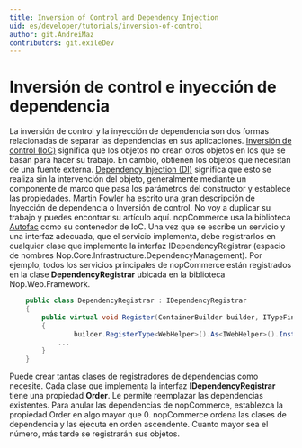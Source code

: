 ```yaml
---
title: Inversion of Control and Dependency Injection
uid: es/developer/tutorials/inversion-of-control
author: git.AndreiMaz
contributors: git.exileDev
---
```


# Inversión de control e inyección de dependencia

La inversión de control y la inyección de dependencia son dos formas relacionadas de separar las dependencias en sus aplicaciones. [Inversión de control (IoC)](https://en.wikipedia.org/wiki/Inversion_of_control) significa que los objetos no crean otros objetos en los que se basan para hacer su trabajo. En cambio, obtienen los objetos que necesitan de una fuente externa. [Dependency Injection (DI)](http://en.wikipedia.org/wiki/Dependency_injection) significa que esto se realiza sin la intervención del objeto, generalmente mediante un componente de marco que pasa los parámetros del constructor y establece las propiedades. Martin Fowler ha escrito una gran descripción de Inyección de dependencia o Inversión de control. No voy a duplicar su trabajo y puedes encontrar su artículo aquí. nopCommerce usa la biblioteca [Autofac](https://autofac.org/) como su contenedor de IoC. Una vez que se escribe un servicio y una interfaz adecuada, que el servicio implementa, debe registrarlos en cualquier clase que implemente la interfaz IDependencyRegistrar (espacio de nombres Nop.Core.Infrastructure.DependencyManagement). Por ejemplo, todos los servicios principales de nopCommerce están registrados en la clase **DependencyRegistrar** ubicada en la biblioteca Nop.Web.Framework.

```csharp
    public class DependencyRegistrar : IDependencyRegistrar
    {
        public virtual void Register(ContainerBuilder builder, ITypeFinder typeFinder, NopConfig config)
        {
                builder.RegisterType<WebHelper>().As<IWebHelper>().InstancePerLifetimeScope();
            ...
        }
    }
```

Puede crear tantas clases de registradores de dependencias como necesite. Cada clase que implementa la interfaz **IDependencyRegistrar** tiene una propiedad **Order**. Le permite reemplazar las dependencias existentes. Para anular las dependencias de nopCommerce, establezca la propiedad Order en algo mayor que 0. nopCommerce ordena las clases de dependencia y las ejecuta en orden ascendente. Cuanto mayor sea el número, más tarde se registrarán sus objetos.
